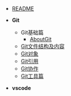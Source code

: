 - [README](README.md)

- **Git**

  - Git基础篇
    - [AboutGit](../chenchichi/AboutGit.md)
  - [Git文件结构及内容](README.md)
  - [Git对象](README.md)
  - [Git引用](../chenchichi/reference.md)
  - [Git协作](../chenchichi/rule.md)
  - [Git工具篇](README.md)

- **vscode**